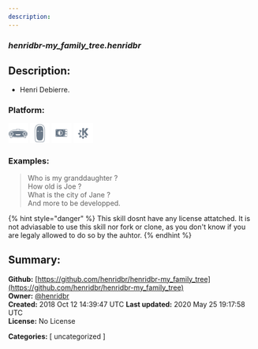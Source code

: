 ```yaml
---
description: 
---
```


### _henridbr-my_family_tree.henridbr_  
## Description:  
* Henri Debierre.  
  
  
### Platform:  
 ![Mark I](../.gitbook/assets/mark-1-icon.png)  ![Mark II](../.gitbook/assets/mark-2-icon.png)  ![Picroft](../.gitbook/assets/picroft-icon.png)  ![plasmoid](../.gitbook/assets/kde.png)   
### Examples:  
> Who is my granddaughter ?  
> How old is Joe ?  
> What is the city of Jane ?  
> And more to be developped.  
  
{% hint style="danger" %}
This skill dosnt have any license attatched. It is not adviasable to use this skill nor fork or clone, as you don't know if you are legaly allowed to do so by the auhtor.
{% endhint %}
  
## Summary:  
**Github:** [https://github.com/henridbr/henridbr-my_family_tree](https://github.com/henridbr/henridbr-my_family_tree)  
**Owner:** [@henridbr](https://github.com/henridbr)  
**Created:** 2018 Oct 12 14:39:47 UTC  **Last updated:** 2020 May 25 19:17:58 UTC  
**License:** No License  
  
**Categories:** [ uncategorized ]   
